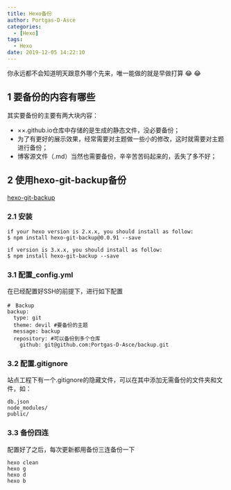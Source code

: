 ```yaml
---
title: Hexo备份
author: Portgas·D·Asce
categories:
  - [Hexo]
tags:
  - Hexo
date: 2019-12-05 14:22:10
---
```


你永远都不会知道明天跟意外哪个先来，唯一能做的就是早做打算 &#x1f602; &#x1f602;
<!-- more -->

## 1 要备份的内容有哪些
其实要备份的主要有两大块内容：
- ××.github.io仓库中存储的是生成的静态文件，没必要备份；
- 为了有更好的展示效果，经常需要对主题做一些小的修改，这时就需要对主题进行备份；
- 博客源文件（.md）当然也需要备份，辛辛苦苦码起来的，丢失了多不好；

## 2 使用hexo-git-backup备份
[hexo-git-backup](https://github.com/coneycode/hexo-git-backup)
### 2.1 安装
```
if your hexo version is 2.x.x, you should install as follow:
$ npm install hexo-git-backup@0.0.91 --save

if version is 3.x.x, you should install as follow:
$ npm install hexo-git-backup --save
```

### 3.1 配置_config.yml
在已经配置好SSH的前提下，进行如下配置
```
#　Backup
backup:
  type: git
  theme: devil #要备份的主题
  message: backup
  repository: #可以备份到多个仓库
    github: git@github.com:Portgas-D-Asce/backup.git
```
### 3.2 配置.gitignore
站点工程下有一个.gitignore的隐藏文件，可以在其中添加无需备份的文件夹和文件，如：
```
db.json
node_modules/
public/
```
### 3.3 备份四连
配置好了之后，每次更新都用备份三连备份一下
```
hexo clean
hexo g
hexo d
hexo b
```